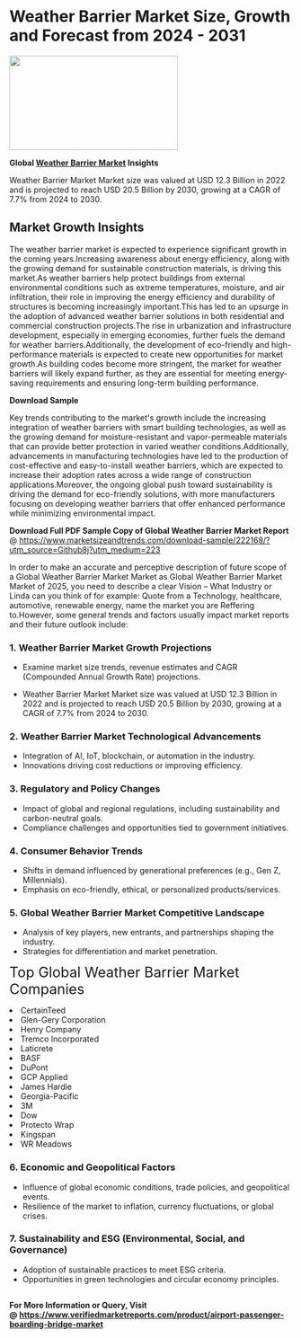 <H1>Weather Barrier Market Size, Growth and Forecast from 2024 - 2031</H1><img class="aligncenter size-medium wp-image-584254" src="https://thirdeyenews.in/wp-content/uploads/2024/09/Global-Market-Research-300x168.jpeg" alt="" width="300" height="168" /><p><strong>Global&nbsp;<a href="https://www.marketsizeandtrends.com/download-sample/222168/?utm_source=Github8j?utm_medium=223">Weather Barrier Market</a> Insights</strong></p><p>Weather Barrier Market Market size was valued at USD 12.3 Billion in 2022 and is projected to reach USD 20.5 Billion by 2030, growing at a CAGR of 7.7% from 2024 to 2030.</p><p><h2>Market Growth Insights</h2> <p>The weather barrier market is expected to experience significant growth in the coming years.Increasing awareness about energy efficiency, along with the growing demand for sustainable construction materials, is driving this market.As weather barriers help protect buildings from external environmental conditions such as extreme temperatures, moisture, and air infiltration, their role in improving the energy efficiency and durability of structures is becoming increasingly important.This has led to an upsurge in the adoption of advanced weather barrier solutions in both residential and commercial construction projects.The rise in urbanization and infrastructure development, especially in emerging economies, further fuels the demand for weather barriers.Additionally, the development of eco-friendly and high-performance materials is expected to create new opportunities for market growth.As building codes become more stringent, the market for weather barriers will likely expand further, as they are essential for meeting energy-saving requirements and ensuring long-term building performance.</p> <p><strong>Download Sample</strong></p> <p>Key trends contributing to the market's growth include the increasing integration of weather barriers with smart building technologies, as well as the growing demand for moisture-resistant and vapor-permeable materials that can provide better protection in varied weather conditions.Additionally, advancements in manufacturing technologies have led to the production of cost-effective and easy-to-install weather barriers, which are expected to increase their adoption rates across a wide range of construction applications.Moreover, the ongoing global push toward sustainability is driving the demand for eco-friendly solutions, with more manufacturers focusing on developing weather barriers that offer enhanced performance while minimizing environmental impact.</p> <p><span class=""><strong>Download Full PDF Sample Copy of Global Weather Barrier Market Report</strong> @ <a href="https://www.marketsizeandtrends.com/download-sample/222168/?utm_source=Github8j?utm_medium=223" target="_blank">https://www.marketsizeandtrends.com/download-sample/222168/?utm_source=Github8j?utm_medium=223</a></span></p><p>In order to make an accurate and perceptive description of future scope of a Global&nbsp;Weather Barrier Market Market as Global&nbsp;Weather Barrier Market Market of 2025, you need to describe a clear Vision &ndash; What Industry or Linda can you think of for example: Quote from a Technology, healthcare, automotive, renewable energy, name the market you are Reffering to.However, some general trends and factors usually impact market reports and their future outlook include:</p><h3>1.&nbsp;<strong>Weather Barrier Market Growth Projections</strong></h3><ul><li>Examine market size trends, revenue estimates and CAGR (Compounded Annual Growth Rate) projections.</li><li><p>Weather Barrier Market Market size was valued at USD 12.3 Billion in 2022 and is projected to reach USD 20.5 Billion by 2030, growing at a CAGR of 7.7% from 2024 to 2030.</p></li></ul><h3>2.&nbsp;<strong>Weather Barrier Market Technological Advancements</strong></h3><ul><li>Integration of AI, IoT, blockchain, or automation in the industry.</li><li>Innovations driving cost reductions or improving efficiency.</li></ul><h3>3.&nbsp;<strong>Regulatory and Policy Changes</strong></h3><ul><li>Impact of global and regional regulations, including sustainability and carbon-neutral goals.</li><li>Compliance challenges and opportunities tied to government initiatives.</li></ul><h3>4.&nbsp;<strong>Consumer Behavior Trends</strong></h3><ul><li>Shifts in demand influenced by generational preferences (e.g., Gen Z, Millennials).</li><li>Emphasis on eco-friendly, ethical, or personalized products/services.</li></ul><h3>5.&nbsp;<strong>Global Weather Barrier Market Competitive Landscape</strong></h3><ul><li>Analysis of key players, new entrants, and partnerships shaping the industry.</li><li>Strategies for differentiation and market penetration.</li></ul><p data-pm-slice="1 1 []"><span style="color: inherit; font-family: inherit; font-size: 25px;">Top Global Weather Barrier Market Companies</span></p><div class="" data-test-id=""><p><li>CertainTeed</li><li> Glen-Gery Corporation</li><li> Henry Company</li><li> Tremco Incorporated</li><li> Laticrete</li><li> BASF</li><li> DuPont</li><li> GCP Applied</li><li> James Hardie</li><li> Georgia-Pacific</li><li> 3M</li><li> Dow</li><li> Protecto Wrap</li><li> Kingspan</li><li> WR Meadows</li></p></div><h3>6.&nbsp;<strong>Economic and Geopolitical Factors</strong></h3><ul><li>Influence of global economic conditions, trade policies, and geopolitical events.</li><li>Resilience of the market to inflation, currency fluctuations, or global crises.</li></ul><h3>7.&nbsp;<strong>Sustainability and ESG (Environmental, Social, and Governance)</strong></h3><ul><li>Adoption of sustainable practices to meet ESG criteria.</li><li>Opportunities in green technologies and circular economy principles.</li></ul><h2><strong style="font-size: 14px;">For More Information or Query, Visit @&nbsp;</strong><a style="background-color: #ffffff; font-size: 14px;" href="https://www.marketsizeandtrends.com/report/weather-barrier-market/" target="_blank">https://www.verifiedmarketreports.com/product/airport-passenger-boarding-bridge-market</a></h2>